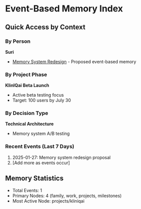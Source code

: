 # Event-Based Memory Index

## Quick Access by Context

### By Person
**Suri**
- [Memory System Redesign](/projects/kliniqai/2025-01-27_memory-system-redesign.md) - Proposed event-based memory

### By Project Phase
**KlinIQai Beta Launch**
- Active beta testing focus
- Target: 100 users by July 30

### By Decision Type
**Technical Architecture**
- Memory system A/B testing

### Recent Events (Last 7 Days)
1. 2025-01-27: Memory system redesign proposal
2. [Add more as events occur]

## Memory Statistics
- Total Events: 1
- Primary Nodes: 4 (family, work, projects, milestones)
- Most Active Node: projects/kliniqai